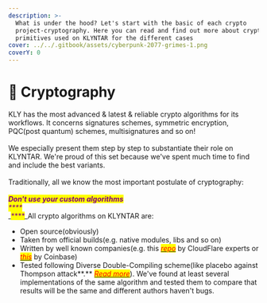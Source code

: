```yaml
---
description: >-
  What is under the hood? Let's start with the basic of each crypto
  project-cryptography. Here you can read and find out more about cryptographic
  primitives used on KLYNTAR for the different cases
cover: ../../.gitbook/assets/cyberpunk-2077-grimes-1.png
coverY: 0
---
```


# 🔑 Cryptography

KLY has the most advanced & latest & reliable crypto algorithms for its workflows. It concerns signatures schemes, symmetric encryption, PQC(post quantum) schemes, multisignatures and so on!\
\
We especially present them step by step to substantiate their role on KLYNTAR. We're proud of this set because we've spent much time to find and include the best variants.\
\
Traditionally, all we know the most important postulate of cryptography:\
\
&#x20;                                                   _<mark style="color:purple;">**Don't use your custom algorithms**</mark>_\
_<mark style="color:purple;">****</mark>_\
_<mark style="color:purple;">****</mark>_All crypto algorithms on KLYNTAR are:

* Open source(obviously)
* Taken from official builds(e.g. native modules, libs and so on)
* Written by well known companies(e.g. this [_<mark style="color:red;">repo</mark>_](https://github.com/cloudflare/circl) by CloudFlare experts or [_<mark style="color:red;">this</mark>_](https://github.com/coinbase/kryptology) by Coinbase)
* Tested following Diverse Double-Compiling scheme(like placebo against Thompson attack**.** [_<mark style="color:red;">Read more</mark>_](https://www.awelm.com/posts/evil-compiler/)). We've found at least several implementations of the same algorithm and tested them to compare that results will be the same and different authors haven't bugs.&#x20;
